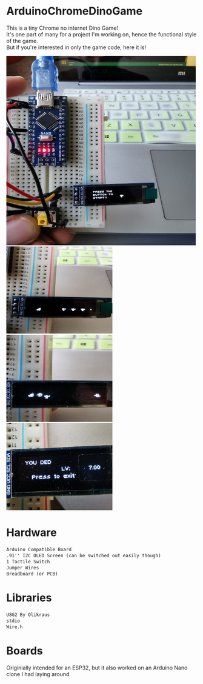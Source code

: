 # ArduinoChromeDinoGame
This is a tiny Chrome no internet Dino Game!
<br>
It's one part of many for a project I'm working on, hence the functional style of the game.
<br>
But if you're interested in only the game code, here it is!
<br>

<img src="https://raw.githubusercontent.com/caleb221/ArduinoChromeDinoGame/main/Img/wholeArduino2.jpg" width = 500 height = 500>
<img src="https://raw.githubusercontent.com/caleb221/ArduinoChromeDinoGame/main/Img/cactuses.jpg" width = 280 height = 230>
<img src="https://raw.githubusercontent.com/caleb221/ArduinoChromeDinoGame/main/Img/withBird.jpg" width = 280 height = 230>
<img src="https://raw.githubusercontent.com/caleb221/ArduinoChromeDinoGame/main/Img/deadScreen.jpg" width = 280 height = 230>

# Hardware
    Arduino Compatible Board
    .91'' I2C OLED Screen (can be switched out easily though)
    1 Tactile Switch
    Jumper Wires
    Breadboard (or PCB)

# Libraries
    U8G2 By Olikraus
    stdio
    Wire.h
  

# Boards
Originially intended for an ESP32, but it also worked on an Arduino Nano clone I had laying around.
